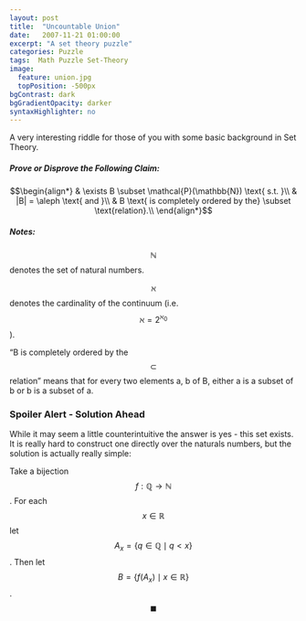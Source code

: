 ```yaml
---
layout: post
title:  "Uncountable Union"
date:   2007-11-21 01:00:00
excerpt: "A set theory puzzle"
categories: Puzzle
tags:  Math Puzzle Set-Theory
image:
  feature: union.jpg
  topPosition: -500px
bgContrast: dark
bgGradientOpacity: darker
syntaxHighlighter: no
---
```

A very interesting riddle for those of you with some basic background in Set Theory.

##### Prove or Disprove the Following Claim:

$$\begin{align*}
& \exists B \subset \mathcal{P}(\mathbb{N}) \text{ s.t. }\\
& |B| = \aleph \text{ and }\\
& B \text{ is completely ordered by the} \subset \text{relation}.\\
\end{align*}$$

##### Notes:
$$\mathbb{N}$$ denotes the set of natural numbers.

$$\aleph$$ denotes the cardinality of the continuum (i.e. $$\aleph = 2^{\aleph_0}$$).

“B is completely ordered by the $$\subset$$ relation” means that for every two elements a, b of B, either a is a subset of b or b is a subset of a.

### Spoiler Alert - Solution Ahead

While it may seem a little counterintuitive the answer is yes - this set exists. It is really hard to construct one directly over the naturals numbers, but the solution is actually really simple:

Take a bijection $$f: \mathbb{Q} \rightarrow \mathbb{N}$$. For each $$x \in \mathbb{R}$$ let $$A_x = \{q \in \mathbb{Q} \mid q < x\}$$. Then let $$B = \{f(A_x) \mid x \in \mathbb{R}\}$$. $$\blacksquare$$
